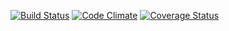 [![Build Status](https://travis-ci.org/firechicago/turf-cutter.svg?branch=master)](https://travis-ci.org/firechicago/turf-cutter) [![Code Climate](https://codeclimate.com/github/firechicago/turf-cutter.png)](https://codeclimate.com/github/firechicago/turf-cutter) [![Coverage Status](https://img.shields.io/coveralls/firechicago/turf-cutter.svg)](https://coveralls.io/r/firechicago/turf-cutter?branch=master)
